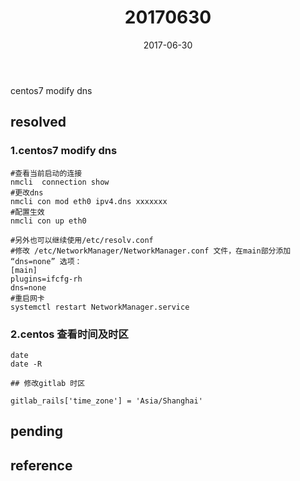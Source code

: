 ﻿---
title: "20170630"
date: 2017-06-30
category: ["daily","2017"]
tags: ["linux","gitlab"]
toc: true
---
centos7 modify dns
<!--more-->
## resolved

### 1.centos7 modify dns

```
#查看当前启动的连接
nmcli  connection show  
#更改dns
nmcli con mod eth0 ipv4.dns xxxxxxx   
#配置生效
nmcli con up eth0  

#另外也可以继续使用/etc/resolv.conf
#修改 /etc/NetworkManager/NetworkManager.conf 文件，在main部分添加 “dns=none” 选项：
[main]
plugins=ifcfg-rh
dns=none
#重启网卡
systemctl restart NetworkManager.service
```

### 2.centos 查看时间及时区

```
date
date -R

## 修改gitlab 时区

gitlab_rails['time_zone'] = 'Asia/Shanghai'
```

## pending

## reference
